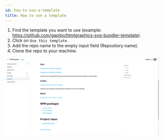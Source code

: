 ```yaml
---
id: how-to-use-a-template
title: How to use a template
---
```


1. Find the template you want to use (example: https://github.com/gapitio/htmlgraphics-svg-bundler-template).
2. Click on `Use this template`.
3. Add the repo name to the empty input field (Repository name).
4. Clone the repo to your machine.

![How to use a template](../../static/gif/how-to-use-a-template.gif)
